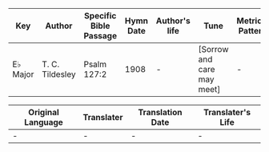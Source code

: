 Key | Author   | Specific Bible Passage     |Hymn Date |Author's life |Tune |Metrical Pattern   |Composer/Source
-- | --------- | ---------------------------|----------|--------------|-----|-------------------|-------------  
E♭ Major |T. C. Tildesley |Psalm 127:2 |1908 |- |[Sorrow and care may meet] |- |-

Original Language | Translater | Translation Date   | Translater's Life  
----------------- | --------- | --------------------|-------------     
\- |- |- |-
